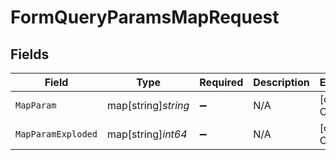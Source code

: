 # FormQueryParamsMapRequest


## Fields

| Field               | Type                | Required            | Description         | Example             |
| ------------------- | ------------------- | ------------------- | ------------------- | ------------------- |
| `MapParam`          | map[string]*string* | :heavy_minus_sign:  | N/A                 | [object Object]     |
| `MapParamExploded`  | map[string]*int64*  | :heavy_minus_sign:  | N/A                 | [object Object]     |
